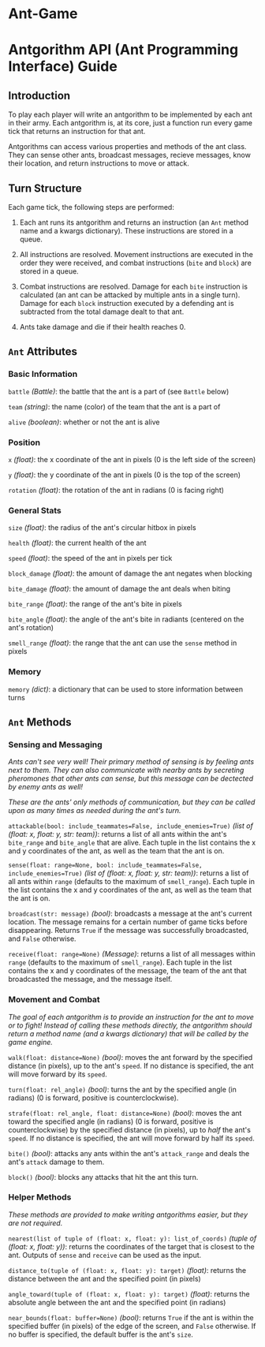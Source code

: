 # Ant-Game

# Antgorithm API (Ant Programming Interface) Guide

## Introduction

To play each player will write an antgorithm to be implemented by each ant in their army. Each antgorithm is, at its core, just a function run every game tick that returns an instruction for that ant. 

Antgorithms can access various properties and methods of the ant class. They can sense other ants, broadcast messages, recieve messages, know their location, and return instructions to move or attack.

## Turn Structure

Each game tick, the following steps are performed:

1. Each ant runs its antgorithm and returns an instruction (an `Ant` method name and a kwargs dictionary). These instructions are stored in a queue.

2. All instructions are resolved. Movement instructions are executed in the order they were received, and combat instructions (`bite` and `block`) are stored in a queue.

3. Combat instructions are resolved. Damage for each `bite` instruction is calculated (an ant can be attacked by multiple ants in a single turn). Damage for each `block` instruction executed by a defending ant is subtracted from the total damage dealt to that ant.

4. Ants take damage and die if their health reaches 0.

## `Ant` Attributes

### Basic Information

`battle` *(Battle)*: the battle that the ant is a part of (see `Battle` below)

`team` *(string)*: the name (color) of the team that the ant is a part of

`alive` *(boolean)*: whether or not the ant is alive

### Position

`x` *(float)*: the x coordinate of the ant in pixels (0 is the left side of the screen)

`y` *(float)*: the y coordinate of the ant in pixels (0 is the top of the screen)

`rotation` *(float)*: the rotation of the ant in radians (0 is facing right)

### General Stats

`size` *(float)*: the radius of the ant's circular hitbox in pixels

`health` *(float)*: the current health of the ant

`speed` *(float)*: the speed of the ant in pixels per tick

`block_damage` *(float)*: the amount of damage the ant negates when blocking

`bite_damage` *(float)*: the amount of damage the ant deals when biting

`bite_range` *(float)*: the range of the ant's bite in pixels

`bite_angle` *(float)*: the angle of the ant's bite in radiants (centered on the ant's rotation)

`smell_range` *(float)*: the range that the ant can use the `sense` method in pixels

### Memory

`memory` *(dict)*: a dictionary that can be used to store information between turns

## `Ant` Methods

### Sensing and Messaging

*Ants can't see very well! Their primary method of sensing is by feeling ants next to them. They can also communicate with nearby ants by secreting pheromones that other ants can sense, but this message can be dectected by enemy ants as well!*

*These are the ants' only methods of communication, but they can be called upon as many times as needed during the ant's turn.*

`attackable(bool: include_teammates=False, include_enemies=True)` *(list of (float: x, float: y, str: team))*: returns a list of all ants within the ant's `bite_range` and `bite_angle` that are alive. Each tuple in the list contains the x and y coordinates of the ant, as well as the team that the ant is on.

`sense(float: range=None, bool: include_teammates=False, include_enemies=True)` *(list of (float: x, float: y, str: team))*: returns a list of all ants within `range` (defaults to the maximum of `smell_range`). Each tuple in the list contains the x and y coordinates of the ant, as well as the team that the ant is on.

`broadcast(str: message)` *(bool)*: broadcasts a message at the ant's current location. The message remains for a certain number of game ticks before disappearing. Returns `True` if the message was successfully broadcasted, and `False` otherwise.

`receive(float: range=None)` *(Message)*: returns a list of all messages within `range` (defaults to the maximum of `smell_range`). Each tuple in the list contains the x and y coordinates of the message, the team of the ant that broadcasted the message, and the message itself.

### Movement and Combat

*The goal of each antgorithm is to provide an instruction for the ant to move or to fight! Instead of calling these methods directly, the antgorithm should return a method name (and a kwargs dictionary) that will be called by the game engine.*

`walk(float: distance=None)` *(bool)*: moves the ant forward by the specified distance (in pixels), up to the ant's `speed`. If no distance is specified, the ant will move forward by its `speed`.

`turn(float: rel_angle)` *(bool)*: turns the ant by the specified angle (in radians) (0 is forward, positive is counterclockwise).

`strafe(float: rel_angle, float: distance=None)` *(bool)*: moves the ant toward the specified angle (in radians) (0 is forward, positive is counterclockwise) by the specified distance (in pixels), up to *half* the ant's `speed`. If no distance is specified, the ant will move forward by half its `speed`.

`bite()` *(bool)*: attacks any ants within the ant's `attack_range` and deals the ant's `attack` damage to them.

`block()` *(bool)*: blocks any attacks that hit the ant this turn.

### Helper Methods

*These methods are provided to make writing antgorithms easier, but they are not required.*

`nearest(list of tuple of (float: x, float: y): list_of_coords)` *(tuple of (float: x, float: y))*: returns the coordinates of the target that is closest to the ant. Outputs of `sense` and `receive` can be used as the input.

`distance_to(tuple of (float: x, float: y): target)` *(float)*: returns the distance between the ant and the specified point (in pixels)

`angle_toward(tuple of (float: x, float: y): target)` *(float)*: returns the absolute angle between the ant and the specified point (in radians)

`near_bounds(float: buffer=None)` *(bool)*: returns `True` if the ant is within the specified buffer (in pixels) of the edge of the screen, and `False` otherwise. If no buffer is specified, the default buffer is the ant's `size`.
